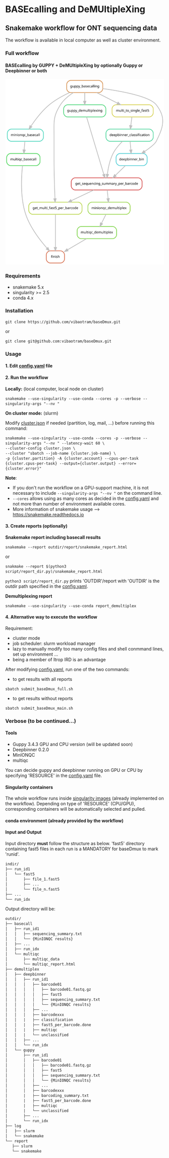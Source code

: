 # BASEcalling and DeMUltipleXing
## Snakemake workflow for ONT sequencing data

The workflow is available in local computer as well as cluster environment.

### Full workflow
#### BASEcalling by GUPPY + DeMUltipleXing by optionally Guppy or Deepbinner or both
![](./dag/full_dag.svg)


### Requirements
- snakemake 5.x
- singularity >= 2.5
- conda 4.x


### Installation

```
git clone https://github.com/vibaotram/baseDmux.git
```
or
```
git clone git@github.com:vibaotram/baseDmux.git
```


### Usage

#### 1. Edit [config.yaml](./config.yaml) file


#### 2. Run the workflow

**Locally:** (local computer, local node on cluster)

```
snakemake --use-singularity --use-conda --cores -p --verbose --singularity-args "--nv "
```

**On cluster mode:** (slurm)

Modify [cluster.json](./cluster.json) if needed (partition, log, mail, ...) before running this command:

```
snakemake --use-singularity --use-conda --cores -p --verbose --singularity-args "--nv " --latency-wait 60 \
--cluster-config cluster.json \
--cluster "sbatch --job-name {cluster.job-name} \
-p {cluster.partition} -A {cluster.account} --cpus-per-task {cluster.cpus-per-task} --output={cluster.output} --error={cluster.error}"
```

**Note**:
- If you don't run the workflow on a GPU-support machine, it is not necessary to include `--singularity-args "--nv "` on the command line.
- `--cores` allows using as many cores as decided in the [config.yaml](./config.yaml) and not more than number of environment available cores.
- More information of snakemake usage --> https://snakemake.readthedocs.io

#### 3. Create reports (optionally)

**Snakemake report including basecall results**

```
snakemake --report outdir/report/snakemake_report.html
```
or

```
snakmake --report $(python3 script/report_dir.py)/snakemake_report.html
```

`python3 script/report_dir.py` prints 'OUTDIR'/report with 'OUTDIR' is the outdir path specified in the [config.yaml](./config.yaml).


**Demultiplexing report**
```
snakemake --use-singularity --use-conda report_demultiplex
```


#### 4. Alternative way to execute the workflow

Requirement:

- cluster mode
- job scheduler: slurm workload manager
- lazy to manually modify too many config files and shell conmmand lines, set up environment ...
- being a member of Itrop IRD is an advantage


After modifying [config.yaml](./config.yaml), run one of the two commands:

- to get results with all reports

```
sbatch submit_baseDmux_full.sh
```

- to get results without reports

```
sbatch submit_baseDmux_main.sh
```

### Verbose (to be continued...)
#### Tools

- Guppy 3.4.3 GPU and CPU version (will be updated soon)
- Deepbinner 0.2.0
- MinIONQC
- multiqc

You can decide guppy and deepbinner running on GPU or CPU by specifying 'RESOURCE' in the [config.yaml](./config.yaml) file.

#### Singularity containers

The whole workflow runs inside [singularity images](https://github.com/vibaotram/singularity-container.git) (already implemented on the workflow). Depending on type of 'RESOURCE' (CPU/GPU), corresponding containers will be automatically selected and pulled.

#### conda environment (already provided by the workflow)

#### Input and Output
Input directory **must** follow the structure as below. 'fast5' directory containing fast5 files in each run is a MANDATORY for baseDmux to mark 'runid'.

```
indir/
├── run_id1
│   └── fast5
│       ├── file_1.fast5
│       ├── ...
│       └── file_n.fast5
├── ...
└── run_idx

```

Output directory will be:

```
outdir/
├── basecall
│   ├── run_id1
│   │   ├── sequencing_summary.txt
│   │   └── {MinIONQC results}
│   ├── ...
│   ├── run_idx
│   └── multiqc
│       ├── multiqc_data
│       └── multiqc_report.html
├── demultiplex
│   ├── deepbinner
│   │   ├── run_id1
│   │   │   ├── barcode01
│   │   │   │   ├── barcode01.fastq.gz
│   │   │   │   ├── fast5
│   │   │   │   ├── sequencing_summary.txt
│   │   │   │   └── {MinIONQC results}
│   │   │   ├── ...
│   │   │   ├── barcodexxx
│   │   |   ├── classification
│   │   |   ├── fast5_per_barcode.done
│   │   |   ├── multiqc
│   │   |   └── unclassified
│   │   ├── ...
│   │   └── run_idx
│   └── guppy
│       ├── run_id1
│       │   ├── barcode01
│       │   │   ├── barcode01.fastq.gz
│       │   │   ├── fast5
│       │   │   ├── sequencing_summary.txt
│       │   │   └── {MinIONQC results}
│       │   ├── ...
│       │   ├── barcodexxx
│       |   ├── barcoding_summary.txt
│       |   ├── fast5_per_barcode.done
│       |   ├── multiqc
│       |   └── unclassified
│       ├── ...
│       └── run_idx
├── log
│   ├── slurm
│   └── snakemake
└── report
   ├── slurm
   └── snakemake

```
